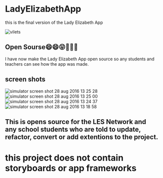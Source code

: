 # LadyElizabethApp
this is the final version of the Lady Elizabeth App 

![vilets](https://cloud.githubusercontent.com/assets/17032803/18056666/27a94324-6e0d-11e6-8605-b034dcfa602d.jpg)

## Open Sourse😄😄😝🎉🎉🎉

I have now make the Lady Elizabeth App open source so any students and teachers can see  how the app was made.

## screen shots

![simulator screen shot 28 aug 2016 13 25 28](https://cloud.githubusercontent.com/assets/17032803/18056279/87832e06-6e0b-11e6-917e-79ad1737b371.png)
![simulator screen shot 28 aug 2016 13 25 00](https://cloud.githubusercontent.com/assets/17032803/18056301/9e224598-6e0b-11e6-8942-ee66794af6b2.png)
![simulator screen shot 28 aug 2016 13 24 37](https://cloud.githubusercontent.com/assets/17032803/18056375/e4c30938-6e0b-11e6-9006-14ba2e2fb608.png)
![simulator screen shot 28 aug 2016 13 18 58](https://cloud.githubusercontent.com/assets/17032803/18056557/a783d10a-6e0c-11e6-9ae6-ae12da2bc121.png)


## This is opens source for the LES Network and any school students who are told to update, refactor, convert or add extentions to the project. 

# this project does not contain storyboards or app frameworks 
